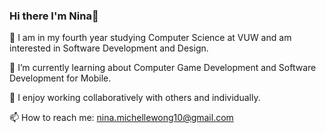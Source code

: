 ### Hi there I'm Nina🐳

🤠 I am in my fourth year studying Computer Science at VUW and am interested in Software Development and Design.

🔭 I’m currently learning about Computer Game Development and Software Development for Mobile.

🐙 I enjoy working collaboratively with others and individually. 

📫 How to reach me: nina.michellewong10@gmail.com

<!--
**ninamichellewong10/ninamichellewong10** is a ✨ _special_ ✨ repository because its `README.md` (this file) appears on your GitHub profile.

Here are some ideas to get you started:

- 🔭 I’m currently working on ...
- 🌱 I’m currently learning ...
- 👯 I’m looking to collaborate on ...
- 🤔 I’m looking for help with ...
- 💬 Ask me about ...
- 📫 How to reach me: ...
- 😄 Pronouns: ...
- ⚡ Fun fact: ...
-->

